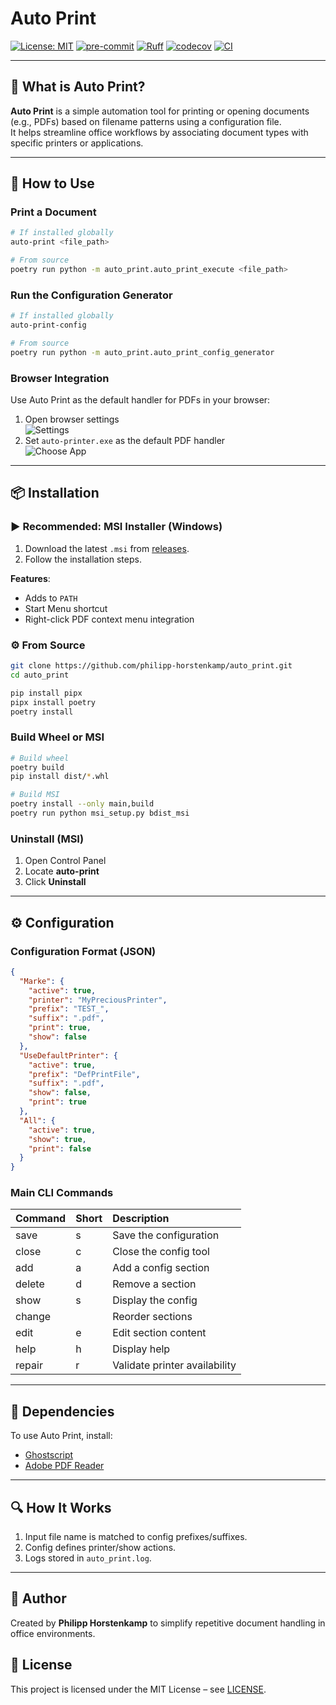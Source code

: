# Auto Print

[![License: MIT](https://img.shields.io/badge/License-MIT-yellow.svg)](https://opensource.org/licenses/MIT)
[![pre-commit](https://img.shields.io/badge/pre--commit-enabled-brightgreen?logo=pre-commit)](https://github.com/pre-commit/pre-commit)
[![Ruff](https://img.shields.io/endpoint?url=https://raw.githubusercontent.com/astral-sh/ruff/main/assets/badge/v2.json)](https://github.com/astral-sh/ruff)
[![codecov](https://codecov.io/gh/philipp-horstenkamp/auto_print/graph/badge.svg?token=BHJWD7F0TH)](https://codecov.io/gh/philipp-horstenkamp/auto_print)
[![CI](https://github.com/philipp-horstenkamp/auto_print/actions/workflows/ci.yml/badge.svg)](https://github.com/philipp-horstenkamp/auto_print/actions/workflows/ci.yml)

---

## 📌 What is Auto Print?

**Auto Print** is a simple automation tool for printing or opening documents (e.g., PDFs) based on filename patterns using a configuration file.  
It helps streamline office workflows by associating document types with specific printers or applications.

---

## 🚀 How to Use

### Print a Document

```bash
# If installed globally
auto-print <file_path>

# From source
poetry run python -m auto_print.auto_print_execute <file_path>
```

### Run the Configuration Generator

```bash
# If installed globally
auto-print-config

# From source
poetry run python -m auto_print.auto_print_config_generator
```

### Browser Integration

Use Auto Print as the default handler for PDFs in your browser:

1. Open browser settings  
   ![Settings](docs/Settings.PNG)
2. Set `auto-printer.exe` as the default PDF handler  
   ![Choose App](docs/ChoosePrinter.PNG)

---

## 📦 Installation

### ▶️ Recommended: MSI Installer (Windows)

1. Download the latest `.msi` from [releases](https://github.com/philipp-horstenkamp/auto_print/releases).
2. Follow the installation steps.

**Features**:
- Adds to `PATH`
- Start Menu shortcut
- Right-click PDF context menu integration

### ⚙️ From Source

```bash
git clone https://github.com/philipp-horstenkamp/auto_print.git
cd auto_print

pip install pipx
pipx install poetry
poetry install
```

### Build Wheel or MSI

```bash
# Build wheel
poetry build
pip install dist/*.whl

# Build MSI
poetry install --only main,build
poetry run python msi_setup.py bdist_msi
```

### Uninstall (MSI)

1. Open Control Panel
2. Locate **auto-print**
3. Click **Uninstall**

---

## ⚙️ Configuration

### Configuration Format (JSON)

```json
{
  "Marke": {
    "active": true,
    "printer": "MyPreciousPrinter",
    "prefix": "TEST_",
    "suffix": ".pdf",
    "print": true,
    "show": false
  },
  "UseDefaultPrinter": {
    "active": true,
    "prefix": "DefPrintFile",
    "suffix": ".pdf",
    "show": false,
    "print": true
  },
  "All": {
    "active": true,
    "show": true,
    "print": false
  }
}
```

### Main CLI Commands

| Command | Short | Description                                            |
|:--------|-------|:-------------------------------------------------------|
| save    | s     | Save the configuration                                |
| close   | c     | Close the config tool                                 |
| add     | a     | Add a config section                                  |
| delete  | d     | Remove a section                                      |
| show    | s     | Display the config                                    |
| change  |       | Reorder sections                                      |
| edit    | e     | Edit section content                                  |
| help    | h     | Display help                                          |
| repair  | r     | Validate printer availability                         |

---

## 🔧 Dependencies

To use Auto Print, install:

- [Ghostscript](https://www.ghostscript.com/releases/gsdnld.html)
- [Adobe PDF Reader](https://www.adobe.com/de/acrobat/pdf-reader.html)

---

## 🔍 How It Works

1. Input file name is matched to config prefixes/suffixes.
2. Config defines printer/show actions.
3. Logs stored in `auto_print.log`.

---

## 👤 Author

Created by **Philipp Horstenkamp** to simplify repetitive document handling in office environments.

## 📄 License

This project is licensed under the MIT License – see [LICENSE](LICENSE).
